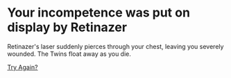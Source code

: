 # Your incompetence was put on display by Retinazer

Retinazer's laser suddenly pierces through your chest, leaving you severely wounded.  The Twins float away as you die.

[Try Again?](./_start-here.md)